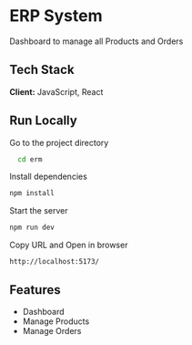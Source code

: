 # ERP System   
Dashboard to manage all Products and Orders

## Tech Stack  
**Client:** JavaScript, React
## Run Locally  

Go to the project directory  

~~~bash  
  cd erm
~~~

Install dependencies  

~~~bash  
npm install
~~~

Start the server  

~~~bash  
npm run dev
~~~

Copy URL and Open in browser  

~~~  
http://localhost:5173/
~~~

## Features  
- Dashboard    
- Manage Products  
- Manage Orders  
